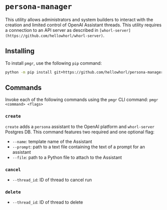 # `persona-manager`

This utility allows administrators and system builders to interact with the creation and
limited control of OpenAI Assistant threads. This utility requires a connection to an API
server as described in `[whorl-server](https://github.com/hellowhorl/whorl-server)`.

## Installing

To install `pmgr`, use the following `pip` command:
```bash
python -m pip install git+https://github.com/hellowhorl/persona-manager
```

## Commands

Invoke each of the following commands using the `pmgr` CLI command:
```pmgr <command> <flags>```

### `create`

`create` adds a `persona` assistant to the OpenAI platform and `whorl-server` Postgres DB.
This command features two required and one optional flag:

* `--name`: template name of the Assistant
* `--prompt`: path to a text file containing the text of a prompt for an assistant
* `--file`: path to a Python file to attach to the Assistant

### `cancel`

* `--thread_id`: ID of thread to cancel run

### `delete`

* `--thread_id`: ID of thread to delete
